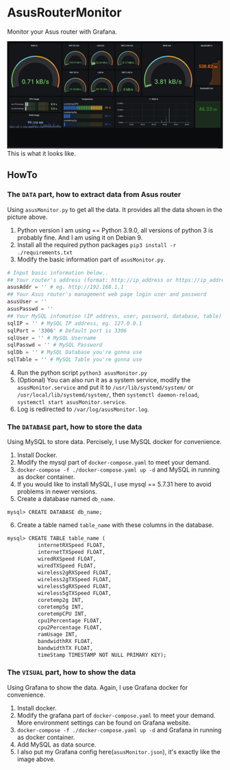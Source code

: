 # AsusRouterMonitor
Monitor your Asus router with Grafana.

![](https://github.com/jphilll/AsusRouterMonitor/raw/main/asusMonitor.png)
This is what it looks like.

## HowTo

### The `DATA` part, how to extract data from Asus router
Using `asusMonitor.py` to get all the data. It provides all the data shown in the picture above.

1. Python version I am using == Python 3.9.0, all versions of python 3 is probably fine. And I am using it on Debian 9.
2. Install all the required python packages `pip3 install -r ./requirements.txt`
3. Modify the basic information part of `asusMonitor.py`.

```python
# Input basic information below..
## Your router's address (format: http://ip_address or https://ip_address)
asusAddr = '' # eg. http://192.168.1.1
## Your Asus router's management web page login user and password
asusUser = ''
asusPasswd = ''
## Your MySQL infomation (IP address, user, password, database, table)
sqlIP = '' # MySQL IP address, eg. 127.0.0.1
sqlPort = '3306' # Default port is 3306
sqlUser = '' # MySQL Username
sqlPasswd = '' # MySQL Password
sqlDb = '' # MySQL Database you're gonna use
sqlTable = '' # MySQL Table you're gonna use 
```
4. Run the python script `python3 asusMonitor.py`
5. (Optional) You can also run it as a system service, modify the `asusMonitor.service` and put it to `/usr/lib/systemd/system/` or `/usr/local/lib/systemd/system/`, then `systemctl daemon-reload`, `systemctl start asusMonitor.service`.
6. Log is redirected to `/var/log/asusMonitor.log`.

### The `DATABASE` part, how to store the data
Using MySQL to store data. Percisely, I use MySQL docker for convenience.

1. Install Docker.
2. Modify the mysql part of `docker-compose.yaml` to meet your demand.
3. `docker-compose -f ./docker-compose.yaml up -d` and MySQL in running as docker container.
4. If you would like to install MySQL, I use mysql == 5.7.31 here to avoid problems in newer versions.
5. Create a database named `db_name`.
  ```mysql
  mysql> CREATE DATABASE db_name;
  ```
6. Create a table named `table_name` with these columns in the database.
  ```mysql
  mysql> CREATE TABLE table_name (
            internetRXSpeed FLOAT, 
            internetTXSpeed FLOAT, 
            wiredRXSpeed FLOAT, 
            wiredTXSpeed FLOAT, 
            wireless2gRXSpeed FLOAT, 
            wireless2gTXSpeed FLOAT, 
            wireless5gRXSpeed FLOAT, 
            wireless5gTXSpeed FLOAT, 
            coretemp2g INT, 
            coretemp5g INT, 
            coretempCPU INT, 
            cpu1Percentage FLOAT, 
            cpu2Percentage FLOAT, 
            ramUsage INT, 
            bandwidthRX FLOAT, 
            bandwidthTX FLOAT, 
            timeStamp TIMESTAMP NOT NULL PRIMARY KEY);
  ```

### The `VISUAL` part, how to show the data
Using Grafana to show the data. Again, I use Grafana docker for convenience.

1. Install docker.
2. Modify the grafana part of `docker-compose.yaml` to meet your demand. More environment settings can be found on Grafana website.
3. `docker-compose -f ./docker-compose.yaml up -d` and Grafana in running as docker container.
4. Add MySQL as data source.
5. I also put my Grafana config here(`asusMonitor.json`), it's exactly like the image above.
